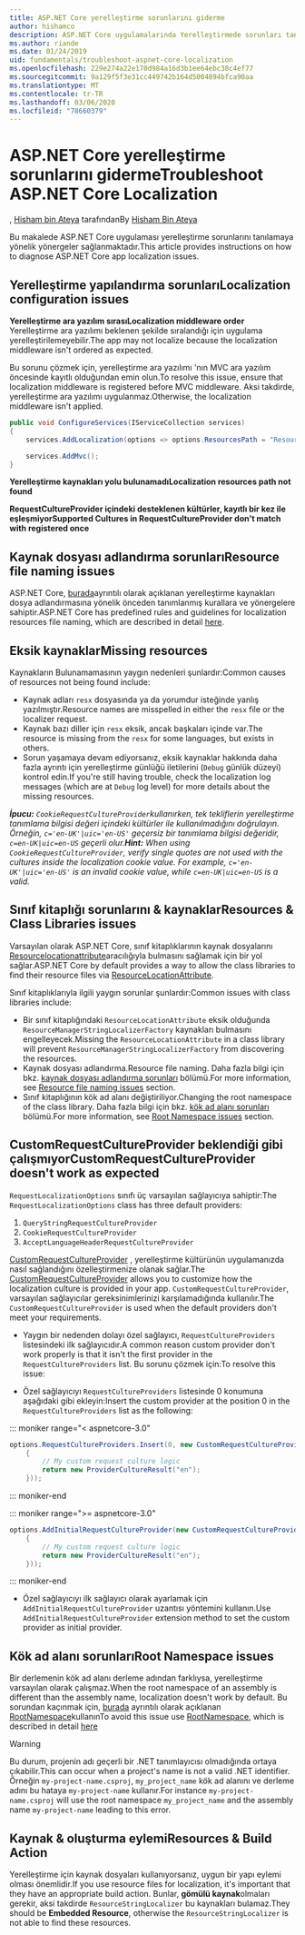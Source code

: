 ```yaml
---
title: ASP.NET Core yerelleştirme sorunlarını giderme
author: hishamco
description: ASP.NET Core uygulamalarında Yerelleştirmede sorunları tanılamayı öğrenin.
ms.author: riande
ms.date: 01/24/2019
uid: fundamentals/troubleshoot-aspnet-core-localization
ms.openlocfilehash: 229e274a22e170d984a16d3b1ee64ebc38c4ef77
ms.sourcegitcommit: 9a129f5f3e31cc449742b164d5004894bfca90aa
ms.translationtype: MT
ms.contentlocale: tr-TR
ms.lasthandoff: 03/06/2020
ms.locfileid: "78660379"
---
```

# <a name="troubleshoot-aspnet-core-localization"></a><span data-ttu-id="fc19a-103">ASP.NET Core yerelleştirme sorunlarını giderme</span><span class="sxs-lookup"><span data-stu-id="fc19a-103">Troubleshoot ASP.NET Core Localization</span></span>

<span data-ttu-id="fc19a-104">, [Hisham bin Ateya](https://github.com/hishamco) tarafından</span><span class="sxs-lookup"><span data-stu-id="fc19a-104">By [Hisham Bin Ateya](https://github.com/hishamco)</span></span>

<span data-ttu-id="fc19a-105">Bu makalede ASP.NET Core uygulaması yerelleştirme sorunlarını tanılamaya yönelik yönergeler sağlanmaktadır.</span><span class="sxs-lookup"><span data-stu-id="fc19a-105">This article provides instructions on how to diagnose ASP.NET Core app localization issues.</span></span>

## <a name="localization-configuration-issues"></a><span data-ttu-id="fc19a-106">Yerelleştirme yapılandırma sorunları</span><span class="sxs-lookup"><span data-stu-id="fc19a-106">Localization configuration issues</span></span>

<span data-ttu-id="fc19a-107">**Yerelleştirme ara yazılım sırası**</span><span class="sxs-lookup"><span data-stu-id="fc19a-107">**Localization middleware order**</span></span>  
<span data-ttu-id="fc19a-108">Yerelleştirme ara yazılımı beklenen şekilde sıralandığı için uygulama yerelleştirilemeyebilir.</span><span class="sxs-lookup"><span data-stu-id="fc19a-108">The app may not localize because the localization middleware isn't ordered as expected.</span></span>

<span data-ttu-id="fc19a-109">Bu sorunu çözmek için, yerelleştirme ara yazılımı 'nın MVC ara yazılım öncesinde kayıtlı olduğundan emin olun.</span><span class="sxs-lookup"><span data-stu-id="fc19a-109">To resolve this issue, ensure that localization middleware is registered before MVC middleware.</span></span> <span data-ttu-id="fc19a-110">Aksi takdirde, yerelleştirme ara yazılımı uygulanmaz.</span><span class="sxs-lookup"><span data-stu-id="fc19a-110">Otherwise, the localization middleware isn't applied.</span></span>

```csharp
public void ConfigureServices(IServiceCollection services)
{
    services.AddLocalization(options => options.ResourcesPath = "Resources");

    services.AddMvc();
}
```

<span data-ttu-id="fc19a-111">**Yerelleştirme kaynakları yolu bulunamadı**</span><span class="sxs-lookup"><span data-stu-id="fc19a-111">**Localization resources path not found**</span></span>

<span data-ttu-id="fc19a-112">**RequestCultureProvider içindeki desteklenen kültürler, kayıtlı bir kez ile eşleşmiyor**</span><span class="sxs-lookup"><span data-stu-id="fc19a-112">**Supported Cultures in RequestCultureProvider don't match with registered once**</span></span>  

## <a name="resource-file-naming-issues"></a><span data-ttu-id="fc19a-113">Kaynak dosyası adlandırma sorunları</span><span class="sxs-lookup"><span data-stu-id="fc19a-113">Resource file naming issues</span></span>

<span data-ttu-id="fc19a-114">ASP.NET Core, [burada](xref:fundamentals/localization?view=aspnetcore-2.2#resource-file-naming)ayrıntılı olarak açıklanan yerelleştirme kaynakları dosya adlandırmasına yönelik önceden tanımlanmış kurallara ve yönergelere sahiptir.</span><span class="sxs-lookup"><span data-stu-id="fc19a-114">ASP.NET Core has predefined rules and guidelines for localization resources file naming, which are described in detail [here](xref:fundamentals/localization?view=aspnetcore-2.2#resource-file-naming).</span></span>

## <a name="missing-resources"></a><span data-ttu-id="fc19a-115">Eksik kaynaklar</span><span class="sxs-lookup"><span data-stu-id="fc19a-115">Missing resources</span></span>

<span data-ttu-id="fc19a-116">Kaynakların Bulunamamasının yaygın nedenleri şunlardır:</span><span class="sxs-lookup"><span data-stu-id="fc19a-116">Common causes of resources not being found include:</span></span>

- <span data-ttu-id="fc19a-117">Kaynak adları `resx` dosyasında ya da yorumdur isteğinde yanlış yazılmıştır.</span><span class="sxs-lookup"><span data-stu-id="fc19a-117">Resource names are misspelled in either the `resx` file or the localizer request.</span></span>
- <span data-ttu-id="fc19a-118">Kaynak bazı diller için `resx` eksik, ancak başkaları içinde var.</span><span class="sxs-lookup"><span data-stu-id="fc19a-118">The resource is missing from the `resx` for some languages, but exists in others.</span></span>
- <span data-ttu-id="fc19a-119">Sorun yaşamaya devam ediyorsanız, eksik kaynaklar hakkında daha fazla ayrıntı için yerelleştirme günlüğü iletilerini (`Debug` günlük düzeyi) kontrol edin.</span><span class="sxs-lookup"><span data-stu-id="fc19a-119">If you're still having trouble, check the localization log messages (which are at `Debug` log level) for more details about the missing resources.</span></span>

<span data-ttu-id="fc19a-120">_**İpucu:** `CookieRequestCultureProvider`kullanırken, tek tekliflerin yerelleştirme tanımlama bilgisi değeri içindeki kültürler ile kullanılmadığını doğrulayın. Örneğin, `c='en-UK'|uic='en-US'` geçersiz bir tanımlama bilgisi değeridir, `c=en-UK|uic=en-US` geçerli olur._</span><span class="sxs-lookup"><span data-stu-id="fc19a-120">_**Hint:** When using `CookieRequestCultureProvider`, verify single quotes are not used with the cultures inside the localization cookie value. For example, `c='en-UK'|uic='en-US'` is an invalid cookie value, while `c=en-UK|uic=en-US` is a valid._</span></span>

## <a name="resources--class-libraries-issues"></a><span data-ttu-id="fc19a-121">Sınıf kitaplığı sorunlarını & kaynaklar</span><span class="sxs-lookup"><span data-stu-id="fc19a-121">Resources & Class Libraries issues</span></span>

<span data-ttu-id="fc19a-122">Varsayılan olarak ASP.NET Core, sınıf kitaplıklarının kaynak dosyalarını [Resourcelocationattribute](/dotnet/api/microsoft.extensions.localization.resourcelocationattribute?view=aspnetcore-2.1)aracılığıyla bulmasını sağlamak için bir yol sağlar.</span><span class="sxs-lookup"><span data-stu-id="fc19a-122">ASP.NET Core by default provides a way to allow the class libraries to find their resource files via [ResourceLocationAttribute](/dotnet/api/microsoft.extensions.localization.resourcelocationattribute?view=aspnetcore-2.1).</span></span>

<span data-ttu-id="fc19a-123">Sınıf kitaplıklarıyla ilgili yaygın sorunlar şunlardır:</span><span class="sxs-lookup"><span data-stu-id="fc19a-123">Common issues with class libraries include:</span></span>
- <span data-ttu-id="fc19a-124">Bir sınıf kitaplığındaki `ResourceLocationAttribute` eksik olduğunda `ResourceManagerStringLocalizerFactory` kaynakları bulmasını engelleyecek.</span><span class="sxs-lookup"><span data-stu-id="fc19a-124">Missing the `ResourceLocationAttribute` in a class library will prevent `ResourceManagerStringLocalizerFactory` from discovering the resources.</span></span>
- <span data-ttu-id="fc19a-125">Kaynak dosyası adlandırma.</span><span class="sxs-lookup"><span data-stu-id="fc19a-125">Resource file naming.</span></span> <span data-ttu-id="fc19a-126">Daha fazla bilgi için bkz. [kaynak dosyası adlandırma sorunları](#resource-file-naming-issues) bölümü.</span><span class="sxs-lookup"><span data-stu-id="fc19a-126">For more information, see [Resource file naming issues](#resource-file-naming-issues) section.</span></span>
- <span data-ttu-id="fc19a-127">Sınıf kitaplığının kök ad alanı değiştiriliyor.</span><span class="sxs-lookup"><span data-stu-id="fc19a-127">Changing the root namespace of the class library.</span></span> <span data-ttu-id="fc19a-128">Daha fazla bilgi için bkz. [kök ad alanı sorunları](#root-namespace-issues) bölümü.</span><span class="sxs-lookup"><span data-stu-id="fc19a-128">For more information, see [Root Namespace issues](#root-namespace-issues) section.</span></span>

## <a name="customrequestcultureprovider-doesnt-work-as-expected"></a><span data-ttu-id="fc19a-129">CustomRequestCultureProvider beklendiği gibi çalışmıyor</span><span class="sxs-lookup"><span data-stu-id="fc19a-129">CustomRequestCultureProvider doesn't work as expected</span></span>

<span data-ttu-id="fc19a-130">`RequestLocalizationOptions` sınıfı üç varsayılan sağlayıcıya sahiptir:</span><span class="sxs-lookup"><span data-stu-id="fc19a-130">The `RequestLocalizationOptions` class has three default providers:</span></span>

1. `QueryStringRequestCultureProvider`
2. `CookieRequestCultureProvider`
3. `AcceptLanguageHeaderRequestCultureProvider`

<span data-ttu-id="fc19a-131">[CustomRequestCultureProvider](/dotnet/api/microsoft.aspnetcore.localization.customrequestcultureprovider?view=aspnetcore-2.1) , yerelleştirme kültürünün uygulamanızda nasıl sağlandığını özelleştirmenize olanak sağlar.</span><span class="sxs-lookup"><span data-stu-id="fc19a-131">The [CustomRequestCultureProvider](/dotnet/api/microsoft.aspnetcore.localization.customrequestcultureprovider?view=aspnetcore-2.1) allows you to customize how the localization culture is provided in your app.</span></span> <span data-ttu-id="fc19a-132">`CustomRequestCultureProvider`, varsayılan sağlayıcılar gereksinimlerinizi karşılamadığında kullanılır.</span><span class="sxs-lookup"><span data-stu-id="fc19a-132">The `CustomRequestCultureProvider` is used when the default providers don't meet your requirements.</span></span>

- <span data-ttu-id="fc19a-133">Yaygın bir nedenden dolayı özel sağlayıcı, `RequestCultureProviders` listesindeki ilk sağlayıcıdır.</span><span class="sxs-lookup"><span data-stu-id="fc19a-133">A common reason custom provider don't work properly is that it isn't the first provider in the `RequestCultureProviders` list.</span></span> <span data-ttu-id="fc19a-134">Bu sorunu çözmek için:</span><span class="sxs-lookup"><span data-stu-id="fc19a-134">To resolve this issue:</span></span>

- <span data-ttu-id="fc19a-135">Özel sağlayıcıyı `RequestCultureProviders` listesinde 0 konumuna aşağıdaki gibi ekleyin:</span><span class="sxs-lookup"><span data-stu-id="fc19a-135">Insert the custom provider at the position 0 in the `RequestCultureProviders` list as the following:</span></span>

::: moniker range="< aspnetcore-3.0"
```csharp
options.RequestCultureProviders.Insert(0, new CustomRequestCultureProvider(async context =>
    {
        // My custom request culture logic
        return new ProviderCultureResult("en");
    }));
```
::: moniker-end

::: moniker range=">= aspnetcore-3.0"
```csharp
options.AddInitialRequestCultureProvider(new CustomRequestCultureProvider(async context =>
    {
        // My custom request culture logic
        return new ProviderCultureResult("en");
    }));
```
::: moniker-end

- <span data-ttu-id="fc19a-136">Özel sağlayıcıyı ilk sağlayıcı olarak ayarlamak için `AddInitialRequestCultureProvider` uzantısı yöntemini kullanın.</span><span class="sxs-lookup"><span data-stu-id="fc19a-136">Use `AddInitialRequestCultureProvider` extension method to set the custom provider as initial provider.</span></span>

## <a name="root-namespace-issues"></a><span data-ttu-id="fc19a-137">Kök ad alanı sorunları</span><span class="sxs-lookup"><span data-stu-id="fc19a-137">Root Namespace issues</span></span>

<span data-ttu-id="fc19a-138">Bir derlemenin kök ad alanı derleme adından farklıysa, yerelleştirme varsayılan olarak çalışmaz.</span><span class="sxs-lookup"><span data-stu-id="fc19a-138">When the root namespace of an assembly is different than the assembly name, localization doesn't work by default.</span></span> <span data-ttu-id="fc19a-139">Bu sorundan kaçınmak için, [burada](xref:fundamentals/localization?view=aspnetcore-2.2#resource-file-naming) ayrıntılı olarak açıklanan [RootNamespace](/dotnet/api/microsoft.extensions.localization.rootnamespaceattribute?view=aspnetcore-2.1)kullanın</span><span class="sxs-lookup"><span data-stu-id="fc19a-139">To avoid this issue use [RootNamespace](/dotnet/api/microsoft.extensions.localization.rootnamespaceattribute?view=aspnetcore-2.1), which is described in detail [here](xref:fundamentals/localization?view=aspnetcore-2.2#resource-file-naming)</span></span>

> [!WARNING]
> <span data-ttu-id="fc19a-140">Bu durum, projenin adı geçerli bir .NET tanımlayıcısı olmadığında ortaya çıkabilir.</span><span class="sxs-lookup"><span data-stu-id="fc19a-140">This can occur when a project's name is not a valid .NET identifier.</span></span> <span data-ttu-id="fc19a-141">Örneğin `my-project-name.csproj`, `my_project_name` kök ad alanını ve derleme adını bu hataya `my-project-name` kullanır.</span><span class="sxs-lookup"><span data-stu-id="fc19a-141">For instance `my-project-name.csproj` will use the root namespace `my_project_name` and the assembly name `my-project-name` leading to this error.</span></span> 

## <a name="resources--build-action"></a><span data-ttu-id="fc19a-142">Kaynak & oluşturma eylemi</span><span class="sxs-lookup"><span data-stu-id="fc19a-142">Resources & Build Action</span></span>

<span data-ttu-id="fc19a-143">Yerelleştirme için kaynak dosyaları kullanıyorsanız, uygun bir yapı eylemi olması önemlidir.</span><span class="sxs-lookup"><span data-stu-id="fc19a-143">If you use resource files for localization, it's important that they have an appropriate build action.</span></span> <span data-ttu-id="fc19a-144">Bunlar, **gömülü kaynak**olmaları gerekir, aksi takdirde `ResourceStringLocalizer` bu kaynakları bulamaz.</span><span class="sxs-lookup"><span data-stu-id="fc19a-144">They should be **Embedded Resource**, otherwise the `ResourceStringLocalizer` is not able to find these resources.</span></span>
